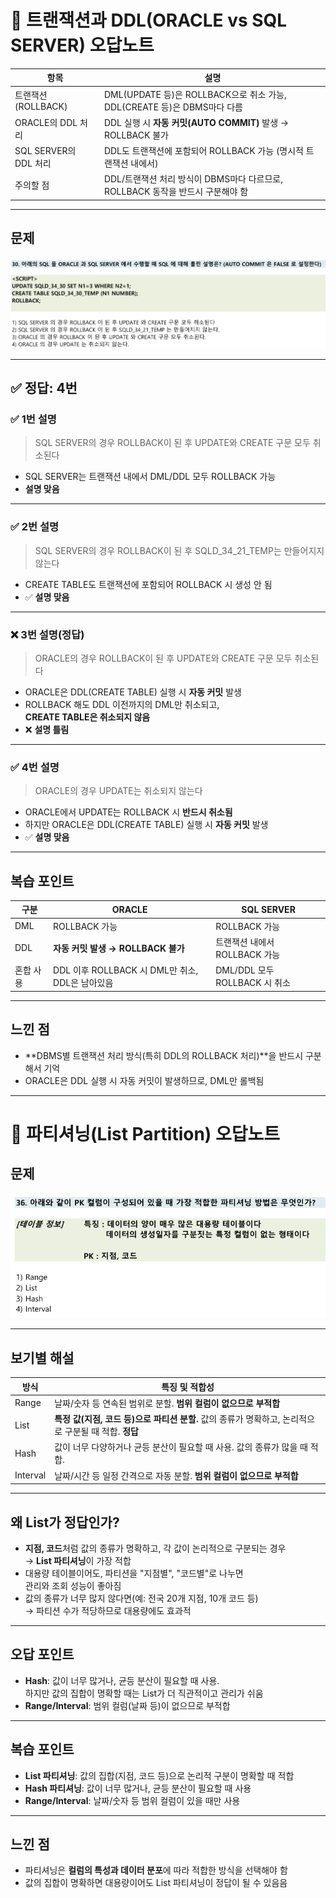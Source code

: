 # 📌 트랜잭션과 DDL(ORACLE vs SQL SERVER) 오답노트

| 항목                | 설명                                                                                 |
|-------------------|------------------------------------------------------------------------------------|
| 트랜잭션(ROLLBACK)   | DML(UPDATE 등)은 ROLLBACK으로 취소 가능, DDL(CREATE 등)은 DBMS마다 다름                      |
| ORACLE의 DDL 처리     | DDL 실행 시 **자동 커밋(AUTO COMMIT)** 발생 → ROLLBACK 불가                             |
| SQL SERVER의 DDL 처리 | DDL도 트랜잭션에 포함되어 ROLLBACK 가능 (명시적 트랜잭션 내에서)                         |
| 주의할 점             | DDL/트랜잭션 처리 방식이 DBMS마다 다르므로, ROLLBACK 동작을 반드시 구분해야 함                |

---

## 문제

![34-30번 문제](../images/34-30.png)

---

## ✅ 정답: **4번**

### ✅ 1번 설명
> SQL SERVER의 경우 ROLLBACK이 된 후 UPDATE와 CREATE 구문 모두 취소된다

- SQL SERVER는 트랜잭션 내에서 DML/DDL 모두 ROLLBACK 가능  
- **설명 맞음**

---

### ✅ 2번 설명
> SQL SERVER의 경우 ROLLBACK이 된 후 SQLD_34_21_TEMP는 만들어지지 않는다

- CREATE TABLE도 트랜잭션에 포함되어 ROLLBACK 시 생성 안 됨  
- ✅ **설명 맞음**

---

### ❌ 3번 설명(정답)  
> ORACLE의 경우 ROLLBACK이 된 후 UPDATE와 CREATE 구문 모두 취소된다

- ORACLE은 DDL(CREATE TABLE) 실행 시 **자동 커밋** 발생  
- ROLLBACK 해도 DDL 이전까지의 DML만 취소되고,  
  **CREATE TABLE은 취소되지 않음**  
- ❌ **설명 틀림** 

---

### ✅ 4번 설명
> ORACLE의 경우 UPDATE는 취소되지 않는다

- ORACLE에서 UPDATE는 ROLLBACK 시 **반드시 취소됨**
- 하지만 ORACLE은 DDL(CREATE TABLE) 실행 시 **자동 커밋** 발생
- ✅ **설명 맞음**

---

## 복습 포인트

| 구분      | ORACLE                                      | SQL SERVER                        |
|---------|---------------------------------------------|----------------------------------|
| DML      | ROLLBACK 가능                                 | ROLLBACK 가능                     |
| DDL      | **자동 커밋 발생 → ROLLBACK 불가**               | 트랜잭션 내에서 ROLLBACK 가능         |
| 혼합 사용 | DDL 이후 ROLLBACK 시 DML만 취소, DDL은 남아있음     | DML/DDL 모두 ROLLBACK 시 취소         |

---

## 느낀 점

* **DBMS별 트랜잭션 처리 방식(특히 DDL의 ROLLBACK 처리)**을 반드시 구분해서 기억
* ORACLE은 DDL 실행 시 자동 커밋이 발생하므로, DML만 롤백됨

---

# 📌 파티셔닝(List Partition) 오답노트

## 문제

![30-36번 문제](../images/30-36.png)

---

## 보기별 해설

| 방식      | 특징 및 적합성                                                                 |
|---------|----------------------------------------------------------------------------|
| Range   | 날짜/숫자 등 연속된 범위로 분할. **범위 컬럼이 없으므로 부적합**                        |
| List    | **특정 값(지점, 코드 등)으로 파티션 분할.** 값의 종류가 명확하고, 논리적으로 구분될 때 적합. **정답** |
| Hash    | 값이 너무 다양하거나 균등 분산이 필요할 때 사용. 값의 종류가 많을 때 적합.                   |
| Interval| 날짜/시간 등 일정 간격으로 자동 분할. **범위 컬럼이 없으므로 부적합**                        |

---

## 왜 List가 정답인가?

- **지점, 코드**처럼 값의 종류가 명확하고, 각 값이 논리적으로 구분되는 경우  
  → **List 파티셔닝**이 가장 적합
- 대용량 테이블이어도, 파티션을 "지점별", "코드별"로 나누면  
  관리와 조회 성능이 좋아짐
- 값의 종류가 너무 많지 않다면(예: 전국 20개 지점, 10개 코드 등)  
  → 파티션 수가 적당하므로 대용량에도 효과적

---

## 오답 포인트

- **Hash**: 값이 너무 많거나, 균등 분산이 필요할 때 사용.  
  하지만 값의 집합이 명확할 때는 List가 더 직관적이고 관리가 쉬움
- **Range/Interval**: 범위 컬럼(날짜 등)이 없으므로 부적합

---

## 복습 포인트

- **List 파티셔닝**: 값의 집합(지점, 코드 등)으로 논리적 구분이 명확할 때 적합
- **Hash 파티셔닝**: 값이 너무 많거나, 균등 분산이 필요할 때 사용
- **Range/Interval**: 날짜/숫자 등 범위 컬럼이 있을 때만 사용

---

## 느낀 점

- 파티셔닝은 **컬럼의 특성과 데이터 분포**에 따라 적합한 방식을 선택해야 함
- 값의 집합이 명확하면 대용량이어도 List 파티셔닝이 정답이 될 수 있음음